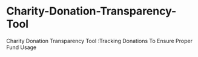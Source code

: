# Charity-Donation-Transparency-Tool
Charity Donation Transparency Tool :Tracking Donations To Ensure Proper Fund Usage

